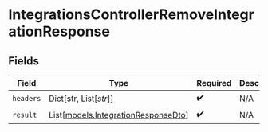 # IntegrationsControllerRemoveIntegrationResponse


## Fields

| Field                                                                      | Type                                                                       | Required                                                                   | Description                                                                |
| -------------------------------------------------------------------------- | -------------------------------------------------------------------------- | -------------------------------------------------------------------------- | -------------------------------------------------------------------------- |
| `headers`                                                                  | Dict[str, List[*str*]]                                                     | :heavy_check_mark:                                                         | N/A                                                                        |
| `result`                                                                   | List[[models.IntegrationResponseDto](../models/integrationresponsedto.md)] | :heavy_check_mark:                                                         | N/A                                                                        |